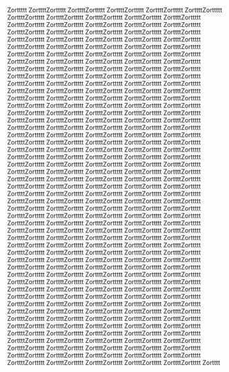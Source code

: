 Zorttttt
ZorttttZorttttt
ZorttttZorttttt
ZorttttZorttttt
ZorttttZorttttt
ZorttttZorttttt
ZorttttZorttttt
ZorttttZorttttt
ZorttttZorttttt
ZorttttZorttttt
ZorttttZorttttt
ZorttttZorttttt
ZorttttZorttttt
ZorttttZorttttt
ZorttttZorttttt
ZorttttZorttttt
ZorttttZorttttt
ZorttttZorttttt
ZorttttZorttttt
ZorttttZorttttt
ZorttttZorttttt
ZorttttZorttttt
ZorttttZorttttt
ZorttttZorttttt
ZorttttZorttttt
ZorttttZorttttt
ZorttttZorttttt
ZorttttZorttttt
ZorttttZorttttt
ZorttttZorttttt
ZorttttZorttttt
ZorttttZorttttt
ZorttttZorttttt
ZorttttZorttttt
ZorttttZorttttt
ZorttttZorttttt
ZorttttZorttttt
ZorttttZorttttt
ZorttttZorttttt
ZorttttZorttttt
ZorttttZorttttt
ZorttttZorttttt
ZorttttZorttttt
ZorttttZorttttt
ZorttttZorttttt
ZorttttZorttttt
ZorttttZorttttt
ZorttttZorttttt
ZorttttZorttttt
ZorttttZorttttt
ZorttttZorttttt
ZorttttZorttttt
ZorttttZorttttt
ZorttttZorttttt
ZorttttZorttttt
ZorttttZorttttt
ZorttttZorttttt
ZorttttZorttttt
ZorttttZorttttt
ZorttttZorttttt
ZorttttZorttttt
ZorttttZorttttt
ZorttttZorttttt
ZorttttZorttttt
ZorttttZorttttt
ZorttttZorttttt
ZorttttZorttttt
ZorttttZorttttt
ZorttttZorttttt
ZorttttZorttttt
ZorttttZorttttt
ZorttttZorttttt
ZorttttZorttttt
ZorttttZorttttt
ZorttttZorttttt
ZorttttZorttttt
ZorttttZorttttt
ZorttttZorttttt
ZorttttZorttttt
ZorttttZorttttt
ZorttttZorttttt
ZorttttZorttttt
ZorttttZorttttt
ZorttttZorttttt
ZorttttZorttttt
ZorttttZorttttt
ZorttttZorttttt
ZorttttZorttttt
ZorttttZorttttt
ZorttttZorttttt
ZorttttZorttttt
ZorttttZorttttt
ZorttttZorttttt
ZorttttZorttttt
ZorttttZorttttt
ZorttttZorttttt
ZorttttZorttttt
ZorttttZorttttt
ZorttttZorttttt
ZorttttZorttttt
ZorttttZorttttt
ZorttttZorttttt
ZorttttZorttttt
ZorttttZorttttt
ZorttttZorttttt
ZorttttZorttttt
ZorttttZorttttt
ZorttttZorttttt
ZorttttZorttttt
ZorttttZorttttt
ZorttttZorttttt
ZorttttZorttttt
ZorttttZorttttt
ZorttttZorttttt
ZorttttZorttttt
ZorttttZorttttt
ZorttttZorttttt
ZorttttZorttttt
ZorttttZorttttt
ZorttttZorttttt
ZorttttZorttttt
ZorttttZorttttt
ZorttttZorttttt
ZorttttZorttttt
ZorttttZorttttt
ZorttttZorttttt
ZorttttZorttttt
ZorttttZorttttt
ZorttttZorttttt
ZorttttZorttttt
ZorttttZorttttt
ZorttttZorttttt
ZorttttZorttttt
ZorttttZorttttt
ZorttttZorttttt
ZorttttZorttttt
ZorttttZorttttt
ZorttttZorttttt
ZorttttZorttttt
ZorttttZorttttt
ZorttttZorttttt
ZorttttZorttttt
ZorttttZorttttt
ZorttttZorttttt
ZorttttZorttttt
ZorttttZorttttt
ZorttttZorttttt
ZorttttZorttttt
ZorttttZorttttt
ZorttttZorttttt
ZorttttZorttttt
ZorttttZorttttt
ZorttttZorttttt
ZorttttZorttttt
ZorttttZorttttt
ZorttttZorttttt
ZorttttZorttttt
ZorttttZorttttt
ZorttttZorttttt
ZorttttZorttttt
ZorttttZorttttt
ZorttttZorttttt
ZorttttZorttttt
ZorttttZorttttt
ZorttttZorttttt
ZorttttZorttttt
ZorttttZorttttt
ZorttttZorttttt
ZorttttZorttttt
ZorttttZorttttt
ZorttttZorttttt
ZorttttZorttttt
ZorttttZorttttt
ZorttttZorttttt
ZorttttZorttttt
ZorttttZorttttt
ZorttttZorttttt
ZorttttZorttttt
ZorttttZorttttt
ZorttttZorttttt
ZorttttZorttttt
ZorttttZorttttt
ZorttttZorttttt
ZorttttZorttttt
ZorttttZorttttt
ZorttttZorttttt
ZorttttZorttttt
ZorttttZorttttt
ZorttttZorttttt
ZorttttZorttttt
ZorttttZorttttt
ZorttttZorttttt
ZorttttZorttttt
ZorttttZorttttt
ZorttttZorttttt
ZorttttZorttttt
ZorttttZorttttt
ZorttttZorttttt
ZorttttZorttttt
ZorttttZorttttt
ZorttttZorttttt
ZorttttZorttttt
ZorttttZorttttt
ZorttttZorttttt
ZorttttZorttttt
ZorttttZorttttt
ZorttttZorttttt
ZorttttZorttttt
ZorttttZorttttt
ZorttttZorttttt
ZorttttZorttttt
ZorttttZorttttt
ZorttttZorttttt
ZorttttZorttttt
ZorttttZorttttt
ZorttttZorttttt
ZorttttZorttttt
ZorttttZorttttt
ZorttttZorttttt
ZorttttZorttttt
ZorttttZorttttt
ZorttttZorttttt
ZorttttZorttttt
ZorttttZorttttt
ZorttttZorttttt
ZorttttZorttttt
ZorttttZorttttt
ZorttttZorttttt
ZorttttZorttttt
ZorttttZorttttt
ZorttttZorttttt
ZorttttZorttttt
ZorttttZorttttt
ZorttttZorttttt
ZorttttZorttttt
ZorttttZorttttt
ZorttttZorttttt
ZorttttZorttttt
ZorttttZorttttt
ZorttttZorttttt
ZorttttZorttttt
ZorttttZorttttt
ZorttttZorttttt
ZorttttZorttttt
ZorttttZorttttt
ZorttttZorttttt
Zortttt
